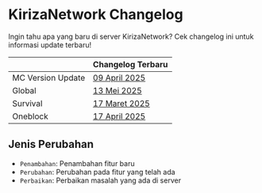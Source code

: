 # KirizaNetwork Changelog

Ingin tahu apa yang baru di server KirizaNetwork? Cek changelog ini untuk informasi update terbaru!

|                   | Changelog Terbaru                                  |
|-------------------|----------------------------------------------------|
| MC Version Update | [09 April 2025](changelogs/mc/2025-04-09.md)       |
| Global            | [13 Mei 2025](changelogs/global/2025-05-13.md)     |
| Survival          | [17 Maret 2025](changelogs/survival/2025-03-17.md) |
| Oneblock          | [17 April 2025](changelogs/oneblock/2025-04-17.md) |

## Jenis Perubahan

- `Penambahan`: Penambahan fitur baru
- `Perubahan`: Perubahan pada fitur yang telah ada
- `Perbaikan`: Perbaikan masalah yang ada di server